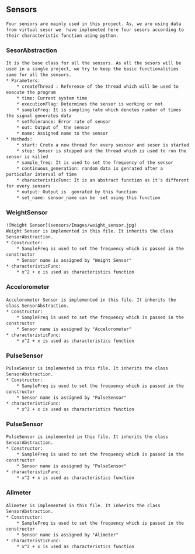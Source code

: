 ## Sensors
    Four sensors are mainly used in this project. As, we are using data from virtual sesor we  have implemeted here four sesors according to their characteristic function using python.

### SesorAbstraction
    It is the base class for all the sensors. As all the sesors will be used in a single project, we try to keep the basic functionalities same for all the sensors.
    * Parameters:
        * createThread : Reference of the thread which will be used to execute the program
        * time: Current system time
        * executionFlag: Determines the sensor is working or not
        * sampleFreq: It is sampling rate which denotes number of times the signal generates data
        * setTolerance: Error rate of sensor
        * out: Output of  the sensor
        * name: Assigned name to the sensor
    * Methods:
        * start: Crete a new thread for every sesnosr and sesor is started
        * stop: Sensor is stopped and the thread which is used to run the sensor is killed
        * sample_freq: It is used to set the frequency of the sensor
        * continuous_generation: random data is genrated after a particular interval of time
        * characteristicFunc: It is an abstract function as it's different for every sensors
        * output: Output is  genrated by this function
        * set_name: sensor_name can be  set using this function

### WeightSensor
    ![Weight Sensor](sensors/Images/weight_sensor.jpg)
    Weight Sensor is implemented in this file. It inherits the class SensorAbstraction.
    * Constructor:
        * SampleFreq is used to set the frequency which is passed in the constructor
        * Sensor name is assigned by "Weight Sensor"
    * characteristicFunc:
        * x^2 + x is used as characteristics function

### Accelorometer
    Accelorometer Sensor is implemented in this file. It inherits the class SensorAbstraction.
    * Constructor:
        * SampleFreq is used to set the frequency which is passed in the constructor
        * Sensor name is assigned by "Accelorometer"
    * characteristicFunc:
        * x^2 + x is used as characteristics function

### PulseSensor
    PulseSensor is implemented in this file. It inherits the class SensorAbstraction.
    * Constructor:
        * SampleFreq is used to set the frequency which is passed in the constructor
        * Sensor name is assigned by "PulseSensor"
    * characteristicFunc:
        * x^2 + x is used as characteristics function

### PulseSensor
    PulseSensor is implemented in this file. It inherits the class SensorAbstraction.
    * Constructor:
        * SampleFreq is used to set the frequency which is passed in the constructor
        * Sensor name is assigned by "PulseSensor"
    * characteristicFunc:
        * x^2 + x is used as characteristics function

### Alimeter
    Alimeter is implemented in this file. It inherits the class SensorAbstraction.
    * Constructor:
        * SampleFreq is used to set the frequency which is passed in the constructor
        * Sensor name is assigned by "Alimeter"
    * characteristicFunc:
        * x^2 + x is used as characteristics function
